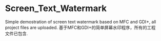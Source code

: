 # Screen_Text_Watermark
Simple demostration of screen text watermark based on MFC and GDI+, all project files are uploaded.
基于MFC和GDI+的简单屏幕水印程序，所有的工程文件已包含.
